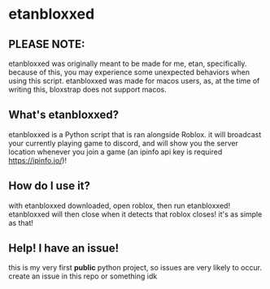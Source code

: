 # etanbloxxed
## PLEASE NOTE:
etanbloxxed was originally meant to be made for me, etan, specifically. because of this, you may experience some unexpected behaviors when using this script. 
etanbloxxed was made for macos users, as, at the time of writing this, bloxstrap does not support macos. 

## What's etanbloxxed?
etanbloxxed is a Python script that is ran alongside Roblox. it will broadcast your currently playing game to discord, and will show you the server location whenever you join a game (an ipinfo api key is required https://ipinfo.io/)!

## How do I use it?
with etanbloxxed downloaded, open roblox, then run etanbloxxed! etanbloxxed will then close when it detects that roblox closes! it's as simple as that!

## Help! I have an issue!
this is my very first **public** python project, so issues are very likely to occur. create an issue in this repo or something idk
